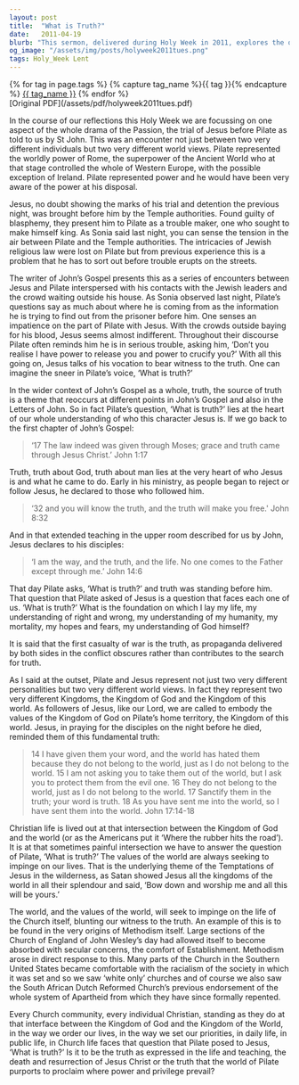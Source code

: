 ```yaml
---
layout: post
title:  "What is Truth?"
date:   2011-04-19
blurb: "This sermon, delivered during Holy Week in 2011, explores the question posed by Pilate to Jesus: 'What is truth?'. It delves into the contrasting worldviews represented by Jesus and Pilate, and the implications of these differing perspectives for the followers of Jesus. The sermon emphasizes the importance of truth in understanding the character of Jesus and the essence of Christian life."
og_image: "/assets/img/posts/holyweek2011tues.png"
tags: Holy_Week Lent
---    
```

<div class="tag-pills">
  {% for tag in page.tags %}
    {% capture tag_name %}{{ tag }}{% endcapture %}
    <a href="{{ site.baseurl }}/tag/{{ tag_name | slugify }}" class="tag-pill">{{ tag_name }}</a>
  {% endfor %}
</div>
[Original PDF](/assets/pdf/holyweek2011tues.pdf)

In the course of our reflections this Holy Week we are focussing on one aspect of the whole drama of the Passion, the trial of Jesus before Pilate as told to us by St John. This was an encounter not just between two very different individuals but two very different world views. Pilate represented the worldly power of Rome, the superpower of the Ancient World who at that stage controlled the whole of Western Europe, with the possible exception of Ireland. Pilate represented power and he would have been very aware of the power at his disposal.

Jesus, no doubt showing the marks of his trial and detention the previous night, was brought before him by the Temple authorities. Found guilty of blasphemy, they present him to Pilate as a trouble maker, one who sought to make himself king. As Sonia said last night, you can sense the tension in the air between Pilate and the Temple authorities. The intricacies of Jewish religious law were lost on Pilate but from previous experience this is a problem that he has to sort out before trouble erupts on the streets.

The writer of John’s Gospel presents this as a series of encounters between Jesus and Pilate interspersed with his contacts with the Jewish leaders and the crowd waiting outside his house. As Sonia observed last night, Pilate’s questions say as much about where he is coming from as the information he is trying to find out from the prisoner before him. One senses an impatience on the part of Pilate with Jesus. With the crowds outside baying for his blood, Jesus seems almost indifferent. Throughout their discourse Pilate often reminds him he is in serious trouble, asking him, ‘Don’t you realise I have power to release you and power to crucify you?’ With all this going on, Jesus talks of his vocation to bear witness to the truth. One can imagine the sneer in Pilate’s voice, ‘What is truth?’

In the wider context of John’s Gospel as a whole, truth, the source of truth is a theme that reoccurs at different points in John’s Gospel and also in the Letters of John. So in fact Pilate’s question, ‘What is truth?’ lies at the heart of our whole understanding of who this character Jesus is. If we go back to the first chapter of John’s Gospel:

> ‘17 The law indeed was given through Moses; grace and truth came through Jesus Christ.’ John 1:17

Truth, truth about God, truth about man lies at the very heart of who Jesus is and what he came to do. Early in his ministry, as people began to reject or follow Jesus, he declared to those who followed him.

> ‘32 and you will know the truth, and the truth will make you free.' John 8:32

And in that extended teaching in the upper room described for us by John, Jesus declares to his disciples:

> ‘I am the way, and the truth, and the life. No one comes to the Father except through me.’ John 14:6

That day Pilate asks, ‘What is truth?’ and truth was standing before him. That question that Pilate asked of Jesus is a question that faces each one of us. ‘What is truth?’ What is the foundation on which I lay my life, my understanding of right and wrong, my understanding of my humanity, my mortality, my hopes and fears, my understanding of God himself?

It is said that the first casualty of war is the truth, as propaganda delivered by both sides in the conflict obscures rather than contributes to the search for truth.

As I said at the outset, Pilate and Jesus represent not just two very different personalities but two very different world views. In fact they represent two very different Kingdoms, the Kingdom of God and the Kingdom of this world. As followers of Jesus, like our Lord, we are called to embody the values of the Kingdom of God on Pilate’s home territory, the Kingdom of this world. Jesus, in praying for the disciples on the night before he died, reminded them of this fundamental truth:

> 14 I have given them your word, and the world has hated them because they do not belong to the world, just as I do not belong to the world. 15 I am not asking you to take them out of the world, but I ask you to protect them from the evil one. 16 They do not belong to the world, just as I do not belong to the world. 17 Sanctify them in the truth; your word is truth. 18 As you have sent me into the world, so I have sent them into the world. John 17:14-18

Christian life is lived out at that intersection between the Kingdom of God and the world (or as the Americans put it ‘Where the rubber hits the road’). It is at that sometimes painful intersection we have to answer the question of Pilate, ‘What is truth?’ The values of the world are always seeking to impinge on our lives. That is the underlying theme of the Temptations of Jesus in the wilderness, as Satan showed Jesus all the kingdoms of the world in all their splendour and said, ‘Bow down and worship me and all this will be yours.’

The world, and the values of the world, will seek to impinge on the life of the Church itself, blunting our witness to the truth. An example of this is to be found in the very origins of Methodism itself. Large sections of the Church of England of John Wesley’s day had allowed itself to become absorbed with secular concerns, the comfort of Establishment. Methodism arose in direct response to this. Many parts of the Church in the Southern United States became comfortable with the racialism of the society in which it was set and so we saw ‘white only’ churches and of course we also saw the South African Dutch Reformed Church’s previous endorsement of the whole system of Apartheid from which they have since formally repented.

Every Church community, every individual Christian, standing as they do at that interface between the Kingdom of God and the Kingdom of the World, in the way we order our lives, in the way we set our priorities, in daily life, in public life, in Church life faces that question that Pilate posed to Jesus, ‘What is truth?’ Is it to be the truth as expressed in the life and teaching, the death and resurrection of Jesus Christ or the truth that the world of Pilate purports to proclaim where power and privilege prevail?
